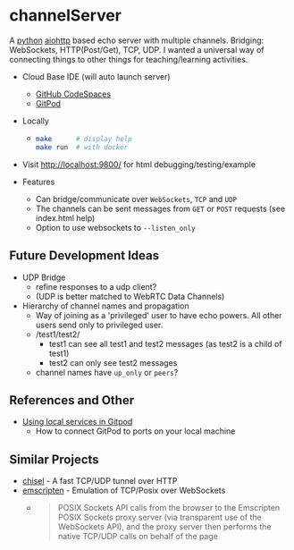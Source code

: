 channelServer
=============

A [python](https://python.org) [aiohttp](https://docs.aiohttp.org/) based echo server with multiple channels. Bridging: WebSockets, HTTP(Post/Get), TCP, UDP. I wanted a universal way of connecting things to other things for teaching/learning activities.

* Cloud Base IDE (will auto launch server)
    * [GitHub CodeSpaces](https://codespaces.new/calaldees/channelServer?quickstart=1)
    * [GitPod](https://gitpod.io#https://github.com/calaldees/channelServer)
* Locally
    *   ```bash
        make      # display help
        make run  # with docker
        ```
* Visit [http://localhost:9800/](http://localhost:9800/) for html debugging/testing/example

* Features
    * Can bridge/communicate over `WebSockets`, `TCP` and `UDP`
    * The channels can be sent messages from `GET` or `POST` requests (see index.html help)
    * Option to use websockets to `--listen_only`


Future Development Ideas
------------------------

* UDP Bridge
    * refine responses to a udp client?
    * (UDP is better matched to WebRTC Data Channels)
* Hierarchy of channel names and propagation
    * Way of joining as a 'privileged' user to have echo powers. All other users send only to privileged user.
    * /test1/test2/
        * test1 can see all test1 and test2 messages (as test2 is a child of test1)
        * test2 can only see test2 messages
    * channel names have `up_only` or `peers`?

References and Other
------

* [Using local services in Gitpod](https://www.gitpod.io/blog/local-services-in-gitpod)
    * How to connect GitPod to ports on your local machine


Similar Projects
----------------

* [chisel](https://www.gitdetail.com/repositories/gitpod-io/chisel/306427) - A fast TCP/UDP tunnel over HTTP
* [emscripten](https://emscripten.org/docs/porting/networking.html) - Emulation of TCP/Posix over WebSockets
    * > POSIX Sockets API calls from the browser to the Emscripten POSIX Sockets proxy server (via transparent use of the WebSockets API), and the proxy server then performs the native TCP/UDP calls on behalf of the page
